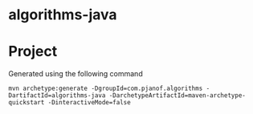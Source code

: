 # algorithms-java

# Project

Generated using the following command
```
mvn archetype:generate -DgroupId=com.pjanof.algorithms -DartifactId=algorithms-java -DarchetypeArtifactId=maven-archetype-quickstart -DinteractiveMode=false
```
